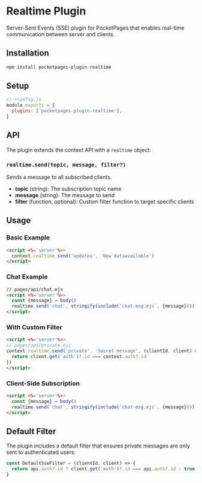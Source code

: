 # Realtime Plugin

Server-Sent Events (SSE) plugin for PocketPages that enables real-time communication between server and clients.

## Installation

```bash
npm install pocketpages-plugin-realtime
```

## Setup

```javascript
// +config.js
module.exports = {
  plugins: ['pocketpages-plugin-realtime'],
}
```

## API

The plugin extends the context API with a `realtime` object:

### `realtime.send(topic, message, filter?)`

Sends a message to all subscribed clients.

- **topic** (string): The subscription topic name
- **message** (string): The message to send
- **filter** (function, optional): Custom filter function to target specific clients

## Usage

### Basic Example

```html
<script <%='server'%>>
  context.realtime.send('updates', 'New dataavailable')
</script>
```

### Chat Example

```html
// pages/api/chat.ejs
<script <%='server'%>>
  const {message} = body()
  realtime.send('chat', stringify(include(`chat-msg.ejs`, {message})))
</script>
```

### With Custom Filter

```html
<script <%='server'%>>
// pages/api/private.ejs
context.realtime.send('private', 'Secret message', (clientId, client) => {
  return client.get('auth')?.id === context.auth?.id
})
</script>
```

### Client-Side Subscription

```html
<script <%='server'%>>
  const {message} = body()
  realtime.send('chat', stringify(include(`chat-msg.ejs`, {message})))
</script>
```

## Default Filter

The plugin includes a default filter that ensures private messages are only sent to authenticated users:

```javascript
const DefaultSseFilter = (clientId, client) => {
  return api.auth?.id ? client.get('auth')?.id === api.auth?.id : true
}
```
